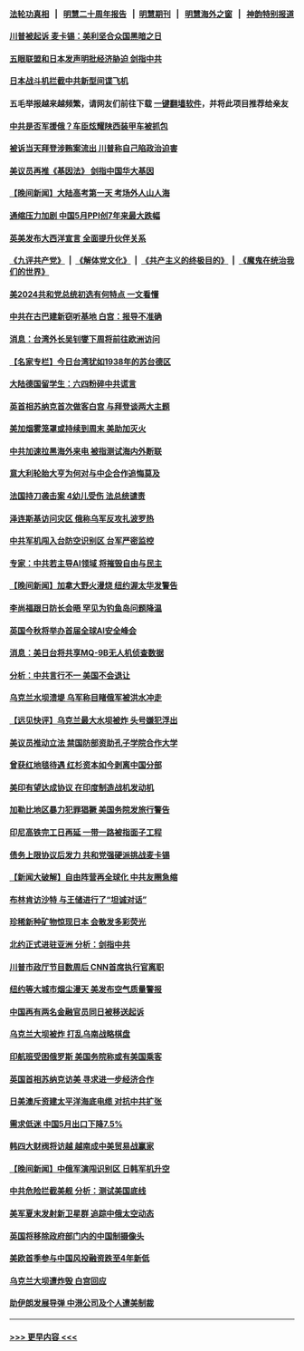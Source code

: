 #### [法轮功真相](https://github.com/gfw-breaker/truth/blob/master/README.md?t=0) &nbsp;&nbsp;|&nbsp;&nbsp; [明慧二十周年报告](https://github.com/gfw-breaker/mh-reports/blob/master/README.md?t=0) &nbsp;&nbsp;|&nbsp;&nbsp;[明慧期刊](https://github.com/gfw-breaker/mh-qikan) &nbsp;&nbsp;|&nbsp;&nbsp; [明慧海外之窗](https://github.com/gfw-breaker/mh-news/blob/master/README.md?t=0) &nbsp;&nbsp;|&nbsp;&nbsp; [神韵特别报道](https://github.com/gfw-breaker/mh-news/blob/master/shenyun.md?t=0)
#### [川普被起诉 麦卡锡：美利坚合众国黑暗之日](../pages/nsc418/n14013316.md?t=06100043) 
#### [五眼联盟和日本发声明批经济胁迫 剑指中共](../pages/nsc418/n14013308.md?t=06100043) 
#### [日本战斗机拦截中共新型间谍飞机](../pages/nsc418/n14013187.md?t=06100043) 
#### 五毛举报越来越频繁，请网友们前往下载 [一键翻墙软件](https://github.com/gfw-breaker/ssr-accounts)，并将此项目推荐给亲友
#### [中共是否军援俄？车臣炫耀陕西装甲车被抓包](../pages/nsc418/n14013189.md?t=06100043) 
#### [被诉当天拜登涉贿案流出 川普称自己陷政治迫害](../pages/nsc418/n14013172.md?t=06100043) 
#### [美议员再推《基因法》 剑指中国华大基因](../pages/nsc418/n14013083.md?t=06100043) 
#### [【晚间新闻】大陆高考第一天 考场外人山人海](../pages/nsc418/n14013070.md?t=06100043) 
#### [通缩压力加剧 中国5月PPI创7年来最大跌幅](../pages/nsc418/n14012933.md?t=06100043) 
#### [英美发布大西洋宣言 全面提升伙伴关系](../pages/nsc418/n14012878.md?t=06100043) 
#### [《九评共产党》](https://github.com/begood0513/9ping.md/blob/master/README.md) &nbsp;|&nbsp; [《解体党文化》](../../../../jtdwh.md/blob/master/README.md)  &nbsp;|&nbsp; [《共产主义的终极目的》](../../../../gczydzjmd.md/blob/master/README.md) &nbsp;|&nbsp; [《魔鬼在统治我们的世界》](../../../../mgztzwmdsj.md/blob/master/README.md) 
#### [美2024共和党总统初选有何特点 一文看懂](../pages/nsc418/n14012513.md?t=06100043) 
#### [中共在古巴建新窃听基地 白宫：报导不准确](../pages/nsc418/n14012551.md?t=06100043) 
#### [消息：台湾外长吴钊燮下周将前往欧洲访问](../pages/nsc418/n14012567.md?t=06100043) 
#### [【名家专栏】今日台湾犹如1938年的苏台德区](../pages/nsc418/n14011699.md?t=06100043) 
#### [大陆德国留学生：六四粉碎中共谎言](../pages/nsc418/n14012358.md?t=06100043) 
#### [英首相苏纳克首次做客白宫 与拜登谈两大主题](../pages/nsc418/n14012380.md?t=06100043) 
#### [美加烟雾笼罩或持续到周末 美助加灭火](../pages/nsc418/n14012355.md?t=06100043) 
#### [中共加速拉黑海外来电 被指测试海内外断联](../pages/nsc418/n14012543.md?t=06100043) 
#### [意大利轮胎大亨为何对与中企合作追悔莫及](../pages/nsc418/n14011825.md?t=06100043) 
#### [法国持刀袭击案 4幼儿受伤 法总统谴责](../pages/nsc418/n14012486.md?t=06100043) 
#### [泽连斯基访问灾区 俄称乌军反攻扎波罗热](../pages/nsc418/n14012370.md?t=06100043) 
#### [中共军机闯入台防空识别区 台军严密监控](../pages/nsc418/n14012349.md?t=06100043) 
#### [专家：中共若主导AI领域 将摧毁自由与民主](../pages/nsc418/n14012332.md?t=06100043) 
#### [【晚间新闻】加拿大野火漫烧 纽约渥太华发警告](../pages/nsc418/n14012288.md?t=06100043) 
#### [李尚福跟日防长会晤 罕见为钓鱼岛问题降温](../pages/nsc418/n14011964.md?t=06100043) 
#### [英国今秋将举办首届全球AI安全峰会](../pages/nsc418/n14012167.md?t=06100043) 
#### [消息：美日台将共享MQ-9B无人机侦查数据](../pages/nsc418/n14012088.md?t=06100043) 
#### [分析：中共言行不一 美国不会退让](../pages/nsc418/n14011970.md?t=06100043) 
#### [乌克兰水坝溃堤 乌军称目睹俄军被洪水冲走](../pages/nsc418/n14011945.md?t=06100043) 
#### [【远见快评】乌克兰最大水坝被炸 头号嫌犯浮出](../pages/nsc418/n14011953.md?t=06100043) 
#### [美议员推动立法 禁国防部资助孔子学院合作大学](../pages/nsc418/n14011921.md?t=06100043) 
#### [曾获红地毯待遇 红杉资本如今剥离中国分部](../pages/nsc418/n14011934.md?t=06100043) 
#### [美印有望达成协议 在印度制造战机发动机](../pages/nsc418/n14011844.md?t=06100043) 
#### [加勒比地区暴力犯罪猖獗 美国务院发旅行警告](../pages/nsc418/n14011915.md?t=06100043) 
#### [印尼高铁完工日再延 一带一路被指面子工程](../pages/nsc418/n14011899.md?t=06100043) 
#### [债务上限协议后发力 共和党强硬派挑战麦卡锡](../pages/nsc418/n14011835.md?t=06100043) 
#### [【新闻大破解】自由阵营再全球化 中共友圈急缩](../pages/nsc418/n14011813.md?t=06100043) 
#### [布林肯访沙特 与王储进行了“坦诚对话”](../pages/nsc418/n14011905.md?t=06100043) 
#### [珍稀新种矿物惊现日本 会散发多彩荧光](../pages/nsc418/n14011485.md?t=06100043) 
#### [北约正式进驻亚洲 分析：剑指中共](../pages/nsc418/n14011185.md?t=06100043) 
#### [川普市政厅节目数周后 CNN首席执行官离职](../pages/nsc418/n14011790.md?t=06100043) 
#### [纽约等大城市烟尘漫天 美发布空气质量警报](../pages/nsc418/n14011807.md?t=06100043) 
#### [中国再有两名金融官员同日被移送起诉](../pages/nsc418/n14011594.md?t=06100043) 
#### [乌克兰大坝被炸 打乱乌南战略棋盘](../pages/nsc418/n14011671.md?t=06100043) 
#### [印航班受困俄罗斯 美国务院称或有美国乘客](../pages/nsc418/n14011755.md?t=06100043) 
#### [英国首相苏纳克访美 寻求进一步经济合作](../pages/nsc418/n14011617.md?t=06100043) 
#### [日美澳斥资建太平洋海底电缆 对抗中共扩张](../pages/nsc418/n14011616.md?t=06100043) 
#### [需求低迷 中国5月出口下降7.5%](../pages/nsc418/n14011567.md?t=06100043) 
#### [韩四大财阀将访越 越南成中美贸易战赢家](../pages/nsc418/n14010679.md?t=06100043) 
#### [【晚间新闻】中俄军演闯识别区 日韩军机升空](../pages/nsc418/n14011561.md?t=06100043) 
#### [中共危险拦截美舰 分析：测试美国底线](../pages/nsc418/n14010646.md?t=06100043) 
#### [美军夏末发射新卫星群 追踪中俄太空动态](../pages/nsc418/n14011506.md?t=06100043) 
#### [英国将移除政府部门内的中国制摄像头](../pages/nsc418/n14011397.md?t=06100043) 
#### [美欧首季参与中国风投融资跌至4年新低](../pages/nsc418/n14011291.md?t=06100043) 
#### [乌克兰大坝遭炸毁 白宫回应](../pages/nsc418/n14011289.md?t=06100043) 
#### [助伊朗发展导弹 中港公司及个人遭美制裁](../pages/nsc418/n14011254.md?t=06100043) 

----
#### [ >>> 更早内容 <<< ](../indexes/nsc418-earlier.md)
